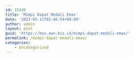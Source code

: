 ```yaml
---
id: 15430
title: 'Mimpi Dapat Medali Emas'
date: '2023-03-11T02:46:54+00:00'
author: admin
layout: post
guid: 'https://bos.awn.biz.id/mimpi-dapat-medali-emas/'
permalink: /mimpi-dapat-medali-emas/
categories:
    - Uncategorized
---
```


